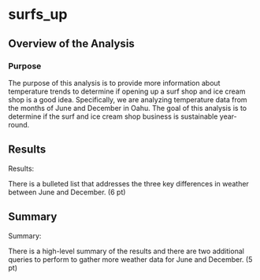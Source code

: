 # surfs_up

## Overview of the Analysis

### Purpose
The purpose of this analysis is to provide more information about temperature trends to determine if opening up a surf shop and ice cream shop is a good idea.  Specifically, we are analyzing temperature data from the months of June and December in Oahu.  The goal of this analysis is to determine if the surf and ice cream shop business is sustainable year-round.

## Results
Results:

There is a bulleted list that addresses the three key differences in weather between June and December. (6 pt)

## Summary
Summary:

There is a high-level summary of the results and there are two additional queries to perform to gather more weather data for June and December. (5 pt)

